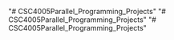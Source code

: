 "# CSC4005Parallel_Programming_Projects" 
"# CSC4005Parallel_Programming_Projects" 
"# CSC4005Parallel_Programming_Projects" 

